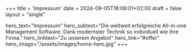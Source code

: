 +++
title = 'Impressum'
date = 2024-09-05T18:06:01+02:00
draft = false
layout = "single"

hero_text="Impressum"
hero_subtext="Die weltweit erfolgreiche All-in-one Management Software. Dank modernster Technik so individuell wie ihre Firma."
hero_linktext="Zu unserem Angebot"
hero_link="#offer"
hero_image="/assets/images/home-hero.jpg"
+++
